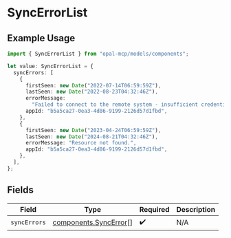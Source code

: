 # SyncErrorList

## Example Usage

```typescript
import { SyncErrorList } from "opal-mcp/models/components";

let value: SyncErrorList = {
  syncErrors: [
    {
      firstSeen: new Date("2022-07-14T06:59:59Z"),
      lastSeen: new Date("2022-08-23T04:32:46Z"),
      errorMessage:
        "Failed to connect to the remote system - insufficient credentials.",
      appId: "b5a5ca27-0ea3-4d86-9199-2126d57d1fbd",
    },
    {
      firstSeen: new Date("2023-04-24T06:59:59Z"),
      lastSeen: new Date("2024-08-21T04:32:46Z"),
      errorMessage: "Resource not found.",
      appId: "b5a5ca27-0ea3-4d86-9199-2126d57d1fbd",
    },
  ],
};
```

## Fields

| Field                                                          | Type                                                           | Required                                                       | Description                                                    |
| -------------------------------------------------------------- | -------------------------------------------------------------- | -------------------------------------------------------------- | -------------------------------------------------------------- |
| `syncErrors`                                                   | [components.SyncError](../../models/components/syncerror.md)[] | :heavy_check_mark:                                             | N/A                                                            |